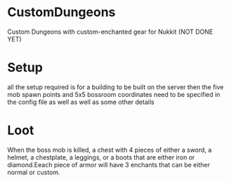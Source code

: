 # CustomDungeons
Custom Dungeons with custom-enchanted gear for Nukkit (NOT DONE YET)
# Setup
all the setup required is for a building to be built on the server then the five mob spawn points and 5x5 bossroom coordinates need to be specified in the config file as well as well as some other details
# Loot
When the boss mob is killed, a chest with 4 pieces of either a sword, a helmet, a chestplate, a leggings, or a boots that are either iron or diamond.Eeach piece of armor will have 3 enchants that can be either normal or custom.
